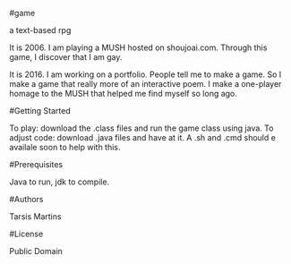 #game

a text-based rpg

It is 2006. I am playing a MUSH hosted on shoujoai.com. Through this game, I discover that I am gay.

It is 2016. I am working on a portfolio. People tell me to make a game. So I make a game that really more of an interactive poem. I make a one-player homage to the MUSH that helped me find myself so long ago.

#Getting Started

To play: download the .class files and run the game class using java.
To adjust code: download .java files and have at it. A .sh and .cmd should e availale soon to help with this.

#Prerequisites

Java to run, jdk to compile.

#Authors

Tarsis Martins

#License

Public Domain
